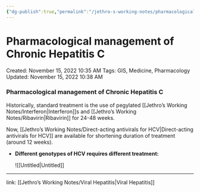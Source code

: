 ```yaml
---
{"dg-publish":true,"permalink":"/jethro-s-working-notes/pharmacological-management-of-chronic-hepatitis-c/","dgPassFrontmatter":true}
---
```



# Pharmacological management of Chronic Hepatitis C

Created: November 15, 2022 10:35 AM
Tags: GIS, Medicine, Pharmacology
Updated: November 15, 2022 10:38 AM

### Pharmacological management of Chronic Hepatitis C

Historically, standard treatment is the use of pegylated [[Jethro’s Working Notes/Interferon\|Interferon]]s and [[Jethro’s Working Notes/Ribavirin\|Ribavirin]] for 24-48 weeks.

Now, [[Jethro’s Working Notes/Direct-acting antivirals for HCV\|Direct-acting antivirals for HCV]] are available for shortening duration of treatment (around 12 weeks).

- **********************************************Different genotypes of HCV requires different treatment:**********************************************
    
    ![[Untitled\|Untitled]]
    

---

link: [[Jethro’s Working Notes/Viral Hepatitis\|Viral Hepatitis]]